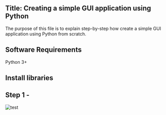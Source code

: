 ## Title: Creating a simple GUI application using Python

The purpose of this file is to explain step-by-step how create a simple GUI application using Python from scratch. 

## Software Requirements
Python 3+

## Install libraries

## Step 1 - 

![test](https://burst.shopify.com/photos/lakeside-beach-chairs?c=summer)


